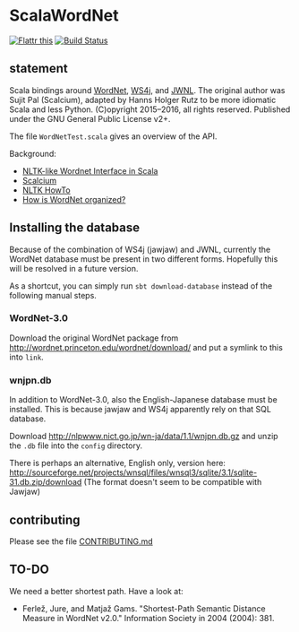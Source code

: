 # ScalaWordNet

[![Flattr this](http://api.flattr.com/button/flattr-badge-large.png)](https://flattr.com/submit/auto?user_id=sciss&url=https%3A%2F%2Fgithub.com%2FSciss%2FScalaWordNet&title=ScalaWordNet&language=Scala&tags=github&category=software)
[![Build Status](https://travis-ci.org/Sciss/ScalaWordNet.svg?branch=master)](https://travis-ci.org/Sciss/ScalaWordNet)

## statement

Scala bindings around [WordNet](http://wordnet.princeton.edu), [WS4j](https://github.com/Sciss/ws4j),
and [JWNL](http://jwordnet.sourceforge.net/).
The original author was Sujit Pal (Scalcium), adapted by Hanns Holger Rutz
to be more idiomatic Scala and less Python. (C)opyright 2015&ndash;2016,
all rights reserved. Published under the GNU General Public License v2+.

The file `WordNetTest.scala` gives an overview of the API.

Background:

- [NLTK-like Wordnet Interface in Scala](http://sujitpal.blogspot.co.at/2014/04/nltk-like-wordnet-interface-in-scala.html)
- [Scalcium](https://github.com/sujitpal/scalcium)
- [NLTK HowTo](http://www.nltk.org/howto/wordnet.html)
- [How is WordNet organized?](http://shiffman.net/teaching/a2z_2008/wordnet/)

## Installing the database

Because of the combination of WS4j (jawjaw) and JWNL, currently the WordNet database must 
be present in two different forms. Hopefully this will be resolved in a future version.

As a shortcut, you can simply run `sbt download-database` instead of the following manual steps.

### WordNet-3.0

Download the original WordNet package from http://wordnet.princeton.edu/wordnet/download/ and 
put a symlink to this into `link`.

### wnjpn.db

In addition to WordNet-3.0, also the English-Japanese database must be installed. This
is because jawjaw and WS4j apparently rely on that SQL database.

Download http://nlpwww.nict.go.jp/wn-ja/data/1.1/wnjpn.db.gz
and unzip the `.db` file into the `config` directory.

There is perhaps an alternative, English only, version here:
http://sourceforge.net/projects/wnsql/files/wnsql3/sqlite/3.1/sqlite-31.db.zip/download
(The format doesn't seem to be compatible with Jawjaw)

## contributing

Please see the file [CONTRIBUTING.md](CONTRIBUTING.md)

## TO-DO

We need a better shortest path. Have a look at:

- Ferlež, Jure, and Matjaž Gams. "Shortest-Path Semantic Distance Measure in WordNet v2.0." Information Society in 2004 (2004): 381.
